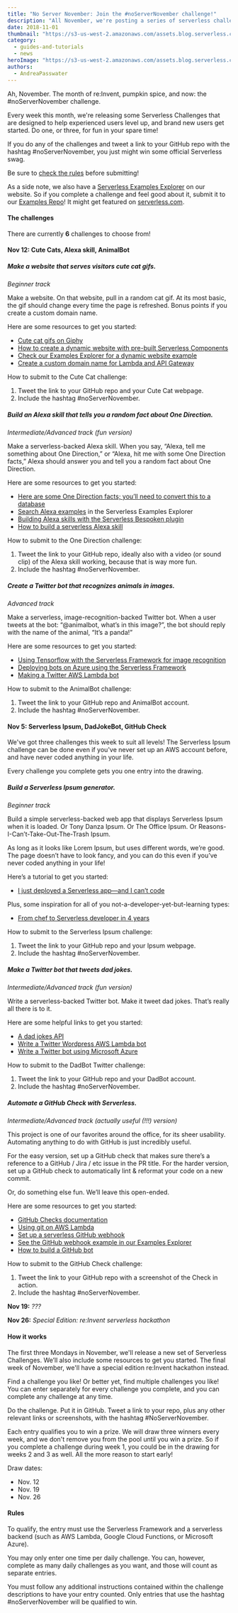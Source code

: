 ```yaml
---
title: "No Server November: Join the #noServerNovember challenge!"
description: "All November, we're posting a series of serverless challenges. Do the challenge, tweet it out, and you might get swag!"
date: 2018-11-01
thumbnail: "https://s3-us-west-2.amazonaws.com/assets.blog.serverless.com/no-server-november-thumb.png"
category:
  - guides-and-tutorials
  - news
heroImage: "https://s3-us-west-2.amazonaws.com/assets.blog.serverless.com/serverless-no-server-november.png"
authors:
  - AndreaPasswater
---
```


Ah, November. The month of re:Invent, pumpkin spice, and now: the #noServerNovember challenge.

Every week this month, we're releasing some Serverless Challenges that are designed to help experienced users level up, and brand new users get started. Do one, or three, for fun in your spare time!

If you do any of the challenges and tweet a link to your GitHub repo with the hashtag #noServerNovember, you just might win some official Serverless swag.

Be sure to [check the rules](#rules) before submitting!

As a side note, we also have a [Serverless Examples Explorer](https://serverless.com/examples/) on our website. So if you complete a challenge and feel good about it, submit it to our [Examples Repo](https://github.com/serverless/examples)! It might get featured on [serverless.com](https://serverless.com/).

#### The challenges

There are currently **6** challenges to choose from!

#### Nov 12: Cute Cats, Alexa skill, AnimalBot

##### Make a website that serves visitors cute cat gifs.

*Beginner track*

Make a website. On that website, pull in a random cat gif. At its most basic, the gif should change every time the page is refreshed. Bonus points if you create a custom domain name.

Here are some resources to get you started:
* [Cute cat gifs on Giphy](https://giphy.com/explore/cute-cat)
* [How to create a dynamic website with pre-built Serverless Components](https://serverless.com/blog/how-create-dynamic-website-with-serverless-components/)
* [Check our Examples Explorer for a dynamic website example](https://serverless.com/examples/aws-node-serve-dynamic-html-via-http-endpoint)
* [Create a custom domain name for Lambda and API Gateway](https://serverless.com/blog/serverless-api-gateway-domain/)

How to submit to the Cute Cat challenge:
1. Tweet the link to your GitHub repo and your Cute Cat webpage.
2. Include the hashtag #noServerNovember.

##### Build an Alexa skill that tells you a random fact about One Direction.

*Intermediate/Advanced track (fun version)*

Make a serverless-backed Alexa skill. When you say, “Alexa, tell me something about One Direction,” or “Alexa, hit me with some One Direction facts,” Alexa should answer you and tell you a random fact about One Direction.

Here are some resources to get you started:
* [Here are some One Direction facts; you’ll need to convert this to a database](https://www.thefactsite.com/2012/01/50-facts-about-one-direction.html)
* [Search Alexa examples](https://serverless.com/examples/) in the Serverless Examples Explorer
* [Building Alexa skills with the Serverless Bespoken plugin](https://serverless.com/blog/building-testing-alexa-skill-bespoken-plugin/)
* [How to build a serverless Alexa skill](https://medium.com/@rupakg/how-to-build-a-serverless-alexa-skill-51d8479e0432)

How to submit to the One Direction challenge:
1. Tweet the link to your GitHub repo, ideally also with a video (or sound clip) of the Alexa skill working, because that is way more fun.
2. Include the hashtag #noServerNovember.

##### Create a Twitter bot that recognizes animals in images.

*Advanced track*

Make a serverless, image-recognition-backed Twitter bot. When a user tweets at the bot: “@animalbot, what’s in this image?”, the bot should reply with the name of the animal, “It’s a panda!”

 Here are some resources to get you started:
* [Using Tensorflow with the Serverless Framework for image recognition](https://serverless.com/blog/using-tensorflow-serverless-framework-deep-learning-image-recognition/)
* [Deploying bots on Azure using the Serverless Framework](https://www.microsoft.com/developerblog/2017/06/01/deploying-bots-using-the-serverless-framework/)
* [Making a Twitter AWS Lambda bot](https://garywoodfine.com/twitter-wordpress-aws-lambda-bot/)

How to submit to the AnimalBot challenge:
1. Tweet the link to your GitHub repo and AnimalBot account.
2. Include the hashtag #noServerNovember.

#### Nov 5: Serverless Ipsum, DadJokeBot, GitHub Check

We've got three challenges this week to suit all levels! The Serverless Ipsum challenge can be done even if you've never set up an AWS account before, and have never coded anything in your life.

Every challenge you complete gets you one entry into the drawing.

##### Build a Serverless Ipsum generator.

*Beginner track*

Build a simple serverless-backed web app that displays Serverless Ipsum when it is loaded. Or Tony Danza Ipsum. Or The Office Ipsum. Or Reasons-I-Can’t-Take-Out-The-Trash Ipsum. 

As long as it looks like Lorem Ipsum, but uses different words, we’re good. The page doesn’t have to look fancy, and you can do this even if you’ve never coded anything in your life!

Here’s a tutorial to get you started:
* [I just deployed a Serverless app—and I can’t code](https://medium.freecodecamp.org/i-just-deployed-a-serverless-app-and-i-cant-code-here-s-how-i-did-it-94983d7b43bd)

Plus, some inspiration for all of you not-a-developer-yet-but-learning types:
* [From chef to Serverless developer in 4 years](https://serverless.com/blog/from-chef-to-serverless-developer-in-4-years/)

How to submit to the Serverless Ipsum challenge:
1. Tweet the link to your GitHub repo and your Ipsum webpage.
2. Include the hashtag #noServerNovember.

##### Make a Twitter bot that tweets dad jokes.

*Intermediate/Advanced track (fun version)*

Write a serverless-backed Twitter bot. Make it tweet dad jokes. That’s really all there is to it.

Here are some helpful links to get you started:
* [A dad jokes API](https://icanhazdadjoke.com/api)
* [Write a Twitter Wordpress AWS Lambda bot](https://garywoodfine.com/twitter-wordpress-aws-lambda-bot/)
* [Write a Twitter bot using Microsoft Azure](https://www.microsoft.com/developerblog/2017/06/01/deploying-bots-using-the-serverless-framework/)

How to submit to the DadBot Twitter challenge:
1. Tweet the link to your GitHub repo and your DadBot account.
2. Include the hashtag #noServerNovember.

##### Automate a GitHub Check with Serverless.

*Intermediate/Advanced track (actually useful (!!!) version)*

This project is one of our favorites around the office, for its sheer usability. Automating anything to do with GitHub is just incredibly useful.

For the easy version, set up a GitHub check that makes sure there’s a reference to a GitHub / Jira / etc issue in the PR title. For the harder version, set up a GitHub check to automatically lint & reformat your code on a new commit.

Or, do something else fun. We’ll leave this open-ended.

Here are some resources to get you started:
* [GitHub Checks documentation](https://developer.github.com/v3/checks/)
* [Using git on AWS Lambda](https://blog.enki.com/using-git-on-aws-lambda-f365a2db706b?gi=c17971d97e6a)
* [Set up a serverless GitHub webhook](https://serverless.com/blog/serverless-github-webhook-slack/)
* [See the GitHub webhook example in our Examples Explorer](https://serverless.com/examples/aws-node-github-webhook-listener)
* [How to build a GitHub bot](https://medium.freecodecamp.org/how-to-build-a-github-bot-with-phantomjs-react-and-serverless-framework-7b66bb575616)

How to submit to the GitHub Check challenge:
1. Tweet the link to your GitHub repo with a screenshot of the Check in action.
2. Include the hashtag #noServerNovember.

**Nov 19:** *???*

**Nov 26:** *Special Edition: re:Invent serverless hackathon*

#### How it works

The first three Mondays in November, we'll release a new set of Serverless Challenges. We’ll also include some resources to get you started. The final week of November, we'll have a special edition re:Invent hackathon instead.

Find a challenge you like! Or better yet, find multiple challenges you like! You can enter separately for every challenge you complete, and you can complete any challenge at any time.

Do the challenge. Put it in GitHub. Tweet a link to your repo, plus any other relevant links or screenshots, with the hashtag #NoServerNovember. 

Each entry qualifies you to win a prize. We will draw three winners every week, and we don't remove you from the pool until you win a prize. So if you complete a challenge during week 1, you could be in the drawing for weeks 2 and 3 as well. All the more reason to start early!

Draw dates:
- Nov. 12
- Nov. 19
- Nov. 26

#### Rules

To qualify, the entry must use the Serverless Framework and a serverless backend (such as AWS Lambda, Google Cloud Functions, or Microsoft Azure).

You may only enter one time per daily challenge. You can, however, complete as many daily challenges as you want, and those will count as separate entries.

You must follow any additional instructions contained within the challenge descriptions to have your entry counted.
Only entries that use the hashtag #noServerNovember will be qualified to win.
